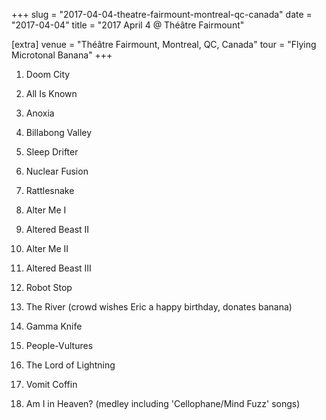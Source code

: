 +++
slug = "2017-04-04-theatre-fairmount-montreal-qc-canada"
date = "2017-04-04"
title = "2017 April 4 @ Théâtre Fairmount"

[extra]
venue = "Théâtre Fairmount, Montreal, QC, Canada"
tour = "Flying Microtonal Banana"
+++


 1. Doom City

 2. All Is Known

 3. Anoxia

 4. Billabong Valley

 5. Sleep Drifter

 6. Nuclear Fusion

 7. Rattlesnake

 8. Alter Me I

 9. Altered Beast II

10. Alter Me II

11. Altered Beast III

12. Robot Stop

13. The River
    (crowd wishes Eric a happy birthday, donates banana)

14. Gamma Knife

15. People-Vultures

16. The Lord of Lightning

17. Vomit Coffin

18. Am I in Heaven?
    (medley including 'Cellophane/Mind Fuzz' songs)


